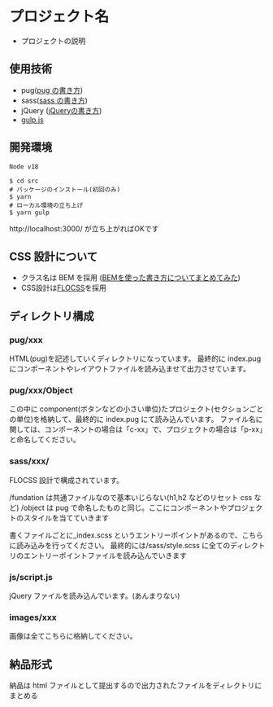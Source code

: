# プロジェクト名

- プロジェクトの説明

## 使用技術

- pug([pug の書き方](https://qiita.com/takeshisakuma/items/fdcf456d8250e6dafc7b))
- sass([sass の書き方](https://qiita.com/nchhujimiyama/items/8a6aad5abead39d1352a))
- jQuery ([jQueryの書き方](https://www.kagoya.jp/howto/it-glossary/web/jquery/))
- [gulp.js](https://gulpjs.com/)

## 開発環境

```
Node v18

$ cd src
# パッケージのインストール(初回のみ)
$ yarn
# ローカル環境の立ち上げ
$ yarn gulp
```
http://localhost:3000/ が立ち上がればOKです

## CSS 設計について

- クラス名は BEM を採用 ([BEMを使った書き方についてまとめてみた](https://qiita.com/takahirocook/items/01fd723b934e3b38cbbc))
- CSS設計は[FLOCSS](https://qiita.com/super-mana-chan/items/644c6827be954c8db2c0)を採用

## ディレクトリ構成

### pug/xxx

HTML(pug)を記述していくディレクトリになっています。
最終的に index.pug にコンポーネントやレイアウトファイルを読み込ませて出力させています。

### pug/xxx/Object

この中に component(ボタンなどの小さい単位)たプロジェクト(セクションごとの単位)を格納して、最終的に index.pug にて読み込んでいます。
ファイル名に関しては、コンポーネントの場合は「c-xx」で、プロジェクトの場合は「p-xx」と命名してください。

### sass/xxx/

FLOCSS 設計で構成されています。

/fundation は共通ファイルなので基本いじらない(h1,h2 などのリセット css など)
/object は pug で命名したものと同じ。ここにコンポーネントやプロジェクトのスタイルを当てていきます

書くファイルごとに\_index.scss というエントリーポイントがあるので、こちらに読み込みを行ってください。
最終的には/sass/style.scss に全てのディレクトリのエントリーポイントファイルを読み込んでいきます

### js/script.js

jQuery ファイルを読み込んでいます。(あんまりない)

### images/xxx

画像は全てこちらに格納してください。

## 納品形式

納品は html ファイルとして提出するので出力されたファイルをディレクトリにまとめる
